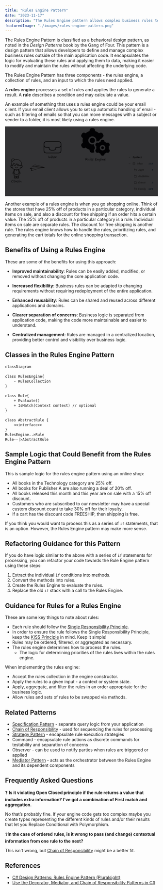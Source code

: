 ```yaml
---
title: "Rules Engine Pattern"
date: "2023-11-17"
description: "The Rules Engine pattern allows complex business rules to be defined, managed, and applied outside of the main application code."
featuredImage: "./images/rules-engine-pattern.png"
---
```

The Rules Engine Pattern is classified as a behavioral design pattern, as noted in the _Design Patterns_ book by the Gang of Four. This pattern is a design pattern that allows developers to define and manage complex business rules outside of the main application code. It encapsulates the logic for evaluating these rules and applying them to data, making it easier to modify and maintain the rules without affecting the underlying code.

The Rules Engine Pattern has three components - the rules engine, a collection of rules, and an input to which the rules need applied. 

A **rules engine** processes a set of rules and applies the rules to generate a result. A **rule** describes a condition and may calculate a value.

An example of something that uses a rules engine could be your email client. If your email client allows you to set up automatic handling of email - such as filtering of emails so that you can move messages with a subject or sender to a folder, it is most likely using a rules engine.

![Animated version of the Rules Engine pattern - where your cousin sends you an email message, which goes to your Inbox. From the Inbox, the message gets sent to a Rules Engine for processing. The Rules Engine sees a rule that messages from your cousin go to a Family folder. The message ends up in the Family folder under Inbox.](images/rules-engine-in-action-animated.gif)

Another example of a rules engine is when you go shopping online. Think of the stores that have 25% off of products in a particular category, individual items on sale, and also a discount for free shipping if an order hits a certain value. The 25% off of products in a particular category is a rule. Individual items on sale are separate rules. The discount for free shipping is another rule. The rules engine knows how to handle the rules, prioritizing rules, and generating the cart totals for the online shopping transaction.

## Benefits of Using a Rules Engine

These are some of the benefits for using this approach:

- **Improved maintainability**: Rules can be easily added, modified, or removed without changing the core application code.

- **Increased flexibility**: Business rules can be adapted to changing requirements without requiring redeployment of the entire application.

- **Enhanced reusability**: Rules can be shared and reused across different applications and domains.

- **Clearer separation of concerns**: Business logic is separated from application code, making the code more maintainable and easier to understand.

- **Centralized management**: Rules are managed in a centralized location, providing better control and visibility over business logic.

## Classes in the Rules Engine Pattern

```mermaid
classDiagram

class RulesEngine{
    - RulesCollection
}

class Rule{
    + Evaluate()
    + IsMatch(Context context) // optional
}

class AbstractRule {  
    <<interface>>  
}
RulesEngine..>Rule
Rule--|>AbstractRule
```

## Sample Logic that Could Benefit from the Rules Engine Pattern

This is sample logic for the rules engine pattern using an online shop:

- All books in the Technology category are 25% off.
- All books for Publisher A are also running a deal of 20% off.
- All books released this month and this year are on sale with a 15% off discount.
- Customers who are subscribed to our newsletter may have a special custom discount count to take 30% off for their loyalty.
- If a cart has the discount code FREESHIP, then shipping is free.

If you think you would want to process this as a series of `if` statements, that is an option. However, the Rules Engine pattern may make more sense.

## Refactoring Guidance for this Pattern

If you do have logic similar to the above with a series of `if` statements for processing, you can refactor your code towards the Rule Engine pattern using these steps:

1. Extract the individual `if` conditions into methods.
2. Convert the methods into rules.
3. Create the Rules Engine to evaluate the rules.
4. Replace the old `if` stack with a call to the Rules Engine.

## Guidance for Rules for a Rules Engine

These are some key things to note about rules:

- Each rule should follow the [Single Responsibility Principle](/principles/single-responsibility-principle).
- In order to ensure the rule follows the Single Responsibility Principle, keep the [KISS Principle](/principles/keep-it-simple) in mind. Keep it simple!
- Rules may be ordered, filtered, or aggregated as necessary.
- The rules engine determines how to process the rules.
  - The logic for determining priorities of the rules lives within the rules engine.

When implementing the rules engine:

- Accept the rules collection in the engine constructor.
- Apply the rules to a given input - a context or system state.
- Apply, aggregate, and filter the rules in an order appropriate for the business logic.
- Allow rules and sets of rules to be swapped via methods.

## Related Patterns

- [Specification Pattern](/design-patterns/specification-pattern) - separate query logic from your application
- [Chain of Responsibility](/design-patterns/chain-of-responsibility-pattern) - used for sequencing the rules for processing
- [Strategy Pattern](/design-patterns/strategy-pattern) - encapsulate rule execution strategies
- Command - encapsulate rule actions as discrete commands for testability and separation of concerns
- Observer - can be used to notify parties when rules are triggered or applied
- [Mediator Pattern](/design-patterns/mediator-pattern) - acts as the orchestrator between the Rules Engine and its dependent components

## Frequently Asked Questions

❓ **Is it violating Open Closed principle if the rule returns a value that includes extra information? I've got a combination of First match and aggregation.**

No that’s probably fine. If your engine code gets too complex maybe you create types representing the different kinds of rules and/or their results that let you Replace Conditional with Polymorphism.

❓**In the case of ordered rules, is it wrong to pass (and change) contextual information from one rule to the next?**

This isn't wrong, but [Chain of Responsibility](/design-patterns/chain-of-responsibility-pattern) might be a better fit.

## References

- [C# Design Patterns: Rules Engine Pattern (Pluralsight)](https://www.pluralsight.com/courses/c-sharp-design-patterns-rules-pattern)
- [Use the Decorator, Mediator, and Chain of Responsibility Patterns in C#](https://www.youtube.com/watch?v=eSQHpfaYspw)